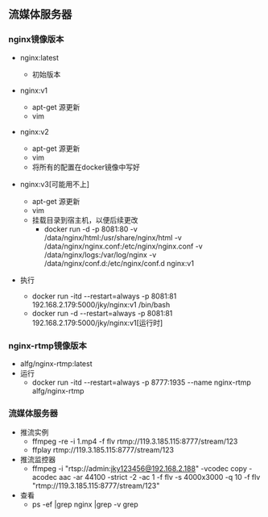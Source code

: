## 流媒体服务器 
### nginx镜像版本
- nginx:latest
  - 初始版本
- nginx:v1
  - apt-get 源更新
  - vim
- nginx:v2
  - apt-get 源更新
  - vim 
  - 将所有的配置在docker镜像中写好
- nginx:v3[可能用不上]
  - apt-get 源更新
  - vim 
  - 挂载目录到宿主机，以便后续更改
    - docker run -d -p 8081:80 -v /data/nginx/html:/usr/share/nginx/html -v /data/nginx/nginx.conf:/etc/nginx/nginx.conf  -v /data/nginx/logs:/var/log/nginx -v /data/nginx/conf.d:/etc/nginx/conf.d nginx:v1

- 执行
  - docker run -itd --restart=always -p 8081:81 192.168.2.179:5000/jky/nginx:v1 /bin/bash
  - docker run -d --restart=always -p 8081:81 192.168.2.179:5000/jky/nginx:v1[运行时]

### nginx-rtmp镜像版本
- alfg/nginx-rtmp:latest
- 运行
  - docker run -itd --restart=always -p 8777:1935 --name nginx-rtmp alfg/nginx-rtmp

### 流媒体服务器
- 推流实例
  - ffmpeg -re -i 1.mp4 -f flv rtmp://119.3.185.115:8777/stream/123
  - ffplay rtmp://119.3.185.115:8777/stream/123
- 推流监控器
  - ffmpeg -i "rtsp://admin:jky123456@192.168.2.188" -vcodec copy -acodec aac -ar 44100 -strict -2 -ac 1 -f flv -s 4000x3000 -q 10 -f flv "rtmp://119.3.185.115:8777/stream/123"
- 查看
  - ps -ef |grep nginx |grep -v grep
